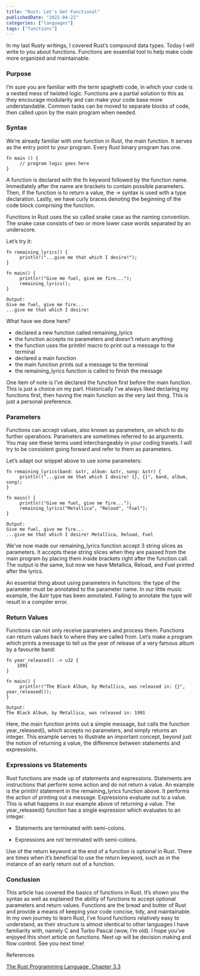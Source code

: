 ```yaml
---
title: "Rust: Let's Get Functional"
publishedDate: "2022-04-22"
categories: ["languages"]
tags: ["functions"]
---
```


In my last Rusty writings, I covered Rust’s compound data types. Today I will write to you about functions. Functions are essential tool to help make code more organized and maintainable.

### Purpose

I’m sure you are familiar with the term spaghetti code, in which your code is a nested mess of twisted logic. Functions are a partial solution to this as they encourage modularity and can make your code base more understandable. Common tasks can be moved to separate blocks of code, then called upon by the main program when needed.

### Syntax

We’re already familiar with one function in Rust, the main function. It serves as the entry point to your program. Every Rust binary program has one.

```
fn main () {
     // program logic goes here
}
```

A function is declared with the fn keyword followed by the function name. Immediately after the name are brackets to contain possible parameters. Then, if the function is to return a value, the → syntax is used with a type declaration. Lastly, we have curly braces denoting the beginning of the code block comprising the function.

Functions in Rust uses the so called snake case as the naming convention. The snake case consists of two or more lower case words separated by an underscore.

Let’s try it:

```
fn remaining_lyrics() {
     println!("...give me that which I desire!");
}

fn main() {
     println!("Give me fuel, give me fire...");
     remaining_lyrics();
}

Output:
Give me fuel, give me fire...
...give me that which I desire!
```

What have we done here?

- declared a new function called remaining_lyrics
- the function accepts no parameters and doesn’t return anything
- the function uses the println! macro to print out a message to the terminal
- declared a main function
- the main function prints out a message to the terminal
- the remaining_lyrics function is called to finish the message

One item of note is I’ve declared the function first before the main function. This is just a choice on my part. Historically I’ve always liked declaring my functions first, then having the main function as the very last thing. This is just a personal preference.

### Parameters

Functions can accept values, also known as parameters, on which to do further operations. Parameters are sometimes referred to as arguments. You may see these terms used interchangeably in your coding travels. I will try to be consistent going forward and refer to them as parameters.

Let’s adapt our snippet above to use some parameters:

```
fn remaining_lyrics(band: &str, album: &str, song: &str) {
     println!("...give me that which I desire! {}, {}", band, album, song);
}

fn main() {
     println!("Give me fuel, give me fire...");
     remaining_lyrics("Metallica", "Reload", "Fuel");
}

Output:
Give me fuel, give me fire...
...give me that which I desire! Metallica, Reload, Fuel
```

We’ve now made our remaining_lyrics function accept 3 string slices as parameters. It accepts these string slices when they are passed from the main program by placing them inside brackets right after the function call. The output is the same, but now we have Metallica, Reload, and Fuel printed after the lyrics.

An essential thing about using parameters in functions: the type of the parameter must be annotated to the parameter name. In our little music example, the &str type has been annotated. Failing to annotate the type will result in a compiler error.

### Return Values

Functions can not only receive parameters and process them. Functions can return values back to where they are called from. Let’s make a program which prints a message to tell us the year of release of a very famous album by a favourite band:

```
fn year_released() -> u32 {
    1991
}

fn main() {
     println!("The Black Album, by Metallica, was released in: {}",     year_released());
}

Output:
The Black Album, by Metallica, was released in: 1991
```

Here, the main function prints out a simple message, but calls the function year_released(), which accepts no parameters, and simply returns an integer. This example serves to illustrate an important concept, beyond just the notion of returning a value, the difference between statements and expressions.

### Expressions vs Statements

Rust functions are made up of statements and expressions. Statements are instructions that perform some action and do not return a value. An example is the println! statement in the remaining_lyrics function above. It performs the action of printing out a message. Expressions evaluate out to a value. This is what happens in our example above of returning a value. The year_released() function has a single expression which evaluates to an integer.

- Statements are terminated with semi-colons.

- Expressions are not terminated with semi-colons.

Use of the return keyword at the end of a function is optional in Rust. There are times when it’s beneficial to use the return keyword, such as in the instance of an early return out of a function.

### Conclusion

This article has covered the basics of functions in Rust. It’s shown you the syntax as well as explained the ability of functions to accept optional parameters and return values. Functions are the bread and butter of Rust and provide a means of keeping your code concise, tidy, and maintainable. In my own journey to learn Rust, I’ve found functions relatively easy to understand, as their structure is almost identical to other languages I have familiarity with, namely C and Turbo Pascal (wow, I’m old). I hope you’ve enjoyed this short article on functions. Next up will be decision making and flow control. See you next time!

References

[The Rust Programming Language, Chapter 3.3](https://doc.rust-lang.org/book/ch03-03-how-functions-work.html)
